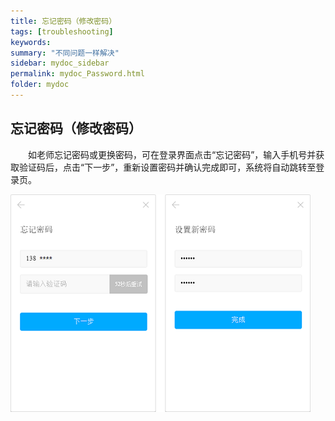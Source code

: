 ```yaml
---
title: 忘记密码（修改密码）
tags: [troubleshooting]
keywords:
summary: "不同问题一样解决"
sidebar: mydoc_sidebar
permalink: mydoc_Password.html
folder: mydoc
---
```


## 忘记密码（修改密码）
&ensp;&ensp;&ensp;&ensp;如老师忘记密码或更换密码，可在登录界面点击“忘记密码”，输入手机号并获取验证码后，点击“下一步”，重新设置密码并确认完成即可，系统将自动跳转至登录页。
  
![avatar](images/0002password.png)
